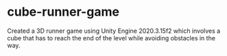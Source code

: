 # cube-runner-game
Created a 3D runner game using Unity Engine 2020.3.15f2 which involves a cube that has to reach the end of the level while avoiding obstacles in the way.
